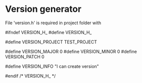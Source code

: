 # Version generator
File 'version.h' is required in project folder with

#ifndef VERSION_H_
#define VERSION_H_

#define VERSION_PROJECT    TEST_PROJECT

#define VERSION_MAJOR 0
#define VERSION_MINOR 0
#define VERSION_PATCH 0

#define VERSION_INFO    "I can create version"

#endif /* VERSION_H_ */
